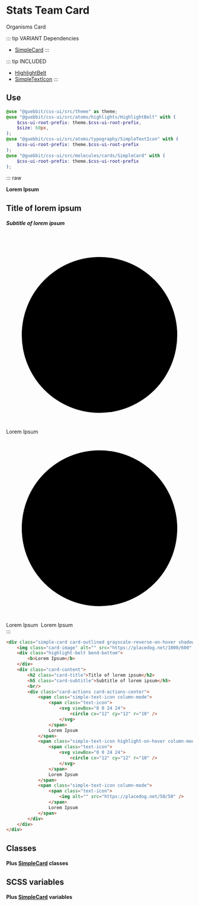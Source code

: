 # Stats Team Card
<Badge type="tip">Organisms</Badge> <Badge type="info">Card</Badge>

::: tip VARIANT Dependencies
- [SimpleCard](/molecules/cards/SimpleCard.md)
:::

::: tip INCLUDED
 - [HighlightBelt](/atoms/highlights/HighlightBelt.md)
 - [SimpleTextIcon](/atoms/typography/SimpleTextIcon.md)
:::

## Use

```scss
@use "@guebbit/css-ui/src/theme" as theme;
@use "@guebbit/css-ui/src/atoms/highlights/HighlightBelt" with (
    $css-ui-root-prefix: theme.$css-ui-root-prefix,
    $size: 60px,
);
@use "@guebbit/css-ui/src/atoms/typography/SimpleTextIcon" with (
    $css-ui-root-prefix: theme.$css-ui-root-prefix
);
@use "@guebbit/css-ui/src/molecules/cards/SimpleCard" with (
    $css-ui-root-prefix: theme.$css-ui-root-prefix
);
```

::: raw
<div class="dev-section">
  <div class="simple-card card-outlined grayscale-reverse-on-hover shadow-on-hover">
      <img class="card-image" alt="" src="https://placedog.net/1000/600" />
      <div class="highlight-belt bend-bottom">
          <b>Lorem Ipsum</b>
      </div>
      <div class="card-content">
          <h2 class="card-title">Title of lorem ipsum</h2>
          <h5 class="card-subtitle">Subtitle of lorem ipsum</h5>
          <br/>
          <div class="card-actions card-actions-center">
              <span class="simple-text-icon column-mode">
                  <span class="text-icon">
                      <svg viewBox="0 0 24 24">
                          <circle cx="12" cy="12" r="10" />
                      </svg>
                  </span>
                  Lorem Ipsum
              </span>
              <span class="simple-text-icon highlight-on-hover column-mode">
                  <span class="text-icon">
                      <svg viewBox="0 0 24 24">
                          <circle cx="12" cy="12" r="10" />
                      </svg>
                  </span>
                  Lorem Ipsum
              </span>
              <span class="simple-text-icon column-mode">
                  <span class="text-icon">
                      <img alt="" src="https://placedog.net/50/50" />
                  </span>
                  Lorem Ipsum
              </span>
          </div>
      </div>
  </div>
</div>
:::

```html
<div class="simple-card card-outlined grayscale-reverse-on-hover shadow-on-hover">
    <img class="card-image" alt="" src="https://placedog.net/1000/600" />
    <div class="highlight-belt bend-bottom">
        <b>Lorem Ipsum</b>
    </div>
    <div class="card-content">
        <h2 class="card-title">Title of lorem ipsum</h2>
        <h5 class="card-subtitle">Subtitle of lorem ipsum</h5>
        <br/>
        <div class="card-actions card-actions-center">
            <span class="simple-text-icon column-mode">
                <span class="text-icon">
                    <svg viewBox="0 0 24 24">
                        <circle cx="12" cy="12" r="10" />
                    </svg>
                </span>
                Lorem Ipsum
            </span>
            <span class="simple-text-icon highlight-on-hover column-mode">
                <span class="text-icon">
                    <svg viewBox="0 0 24 24">
                        <circle cx="12" cy="12" r="10" />
                    </svg>
                </span>
                Lorem Ipsum
            </span>
            <span class="simple-text-icon column-mode">
                <span class="text-icon">
                    <img alt="" src="https://placedog.net/50/50" />
                </span>
                Lorem Ipsum
            </span>
        </div>
    </div>
</div>
```


## Classes
#### Plus [SimpleCard](/molecules/cards/SimpleCard.md) classes

## SCSS variables
#### Plus [SimpleCard](/molecules/cards/SimpleCard.md) variables

<style lang="scss">
@use "../docs/theme" as theme;
@use "../src/atoms/highlights/HighlightBelt" with (
    $css-ui-root-prefix: theme.$css-ui-root-prefix,
    $size: 60px,
);
@use "../src/atoms/typography/SimpleTextIcon" with (
    $css-ui-root-prefix: theme.$css-ui-root-prefix
);
@use "../src/molecules/cards/SimpleCard" with (
    $css-ui-root-prefix: theme.$css-ui-root-prefix
);
</style>